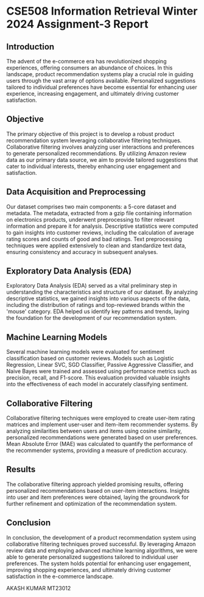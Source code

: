 # CSE508 Information Retrieval Winter 2024 Assignment-3 Report

## Introduction

The advent of the e-commerce era has revolutionized shopping experiences, offering consumers an abundance of choices. In this landscape, product recommendation systems play a crucial role in guiding users through the vast array of options available. Personalized suggestions tailored to individual preferences have become essential for enhancing user experience, increasing engagement, and ultimately driving customer satisfaction.

## Objective

The primary objective of this project is to develop a robust product recommendation system leveraging collaborative filtering techniques. Collaborative filtering involves analyzing user interactions and preferences to generate personalized recommendations. By utilizing Amazon review data as our primary data source, we aim to provide tailored suggestions that cater to individual interests, thereby enhancing user engagement and satisfaction.

## Data Acquisition and Preprocessing

Our dataset comprises two main components: a 5-core dataset and metadata. The metadata, extracted from a gzip file containing information on electronics products, underwent preprocessing to filter relevant information and prepare it for analysis. Descriptive statistics were computed to gain insights into customer reviews, including the calculation of average rating scores and counts of good and bad ratings. Text preprocessing techniques were applied extensively to clean and standardize text data, ensuring consistency and accuracy in subsequent analyses.

## Exploratory Data Analysis (EDA)

Exploratory Data Analysis (EDA) served as a vital preliminary step in understanding the characteristics and structure of our dataset. By analyzing descriptive statistics, we gained insights into various aspects of the data, including the distribution of ratings and top-reviewed brands within the 'mouse' category. EDA helped us identify key patterns and trends, laying the foundation for the development of our recommendation system.

## Machine Learning Models

Several machine learning models were evaluated for sentiment classification based on customer reviews. Models such as Logistic Regression, Linear SVC, SGD Classifier, Passive Aggressive Classifier, and Naive Bayes were trained and assessed using performance metrics such as precision, recall, and F1-score. This evaluation provided valuable insights into the effectiveness of each model in accurately classifying sentiment.

## Collaborative Filtering

Collaborative filtering techniques were employed to create user-item rating matrices and implement user-user and item-item recommender systems. By analyzing similarities between users and items using cosine similarity, personalized recommendations were generated based on user preferences. Mean Absolute Error (MAE) was calculated to quantify the performance of the recommender systems, providing a measure of prediction accuracy.

## Results

The collaborative filtering approach yielded promising results, offering personalized recommendations based on user-item interactions. Insights into user and item preferences were obtained, laying the groundwork for further refinement and optimization of the recommendation system.

## Conclusion

In conclusion, the development of a product recommendation system using collaborative filtering techniques proved successful. By leveraging Amazon review data and employing advanced machine learning algorithms, we were able to generate personalized suggestions tailored to individual user preferences. The system holds potential for enhancing user engagement, improving shopping experiences, and ultimately driving customer satisfaction in the e-commerce landscape.

AKASH KUMAR
MT23012
